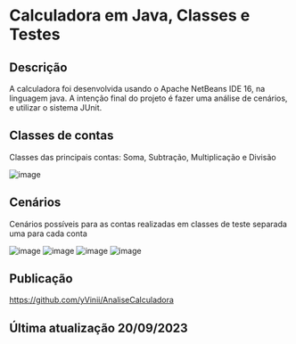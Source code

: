 # Calculadora em Java, Classes e Testes 
## Descrição
A calculadora foi desenvolvida usando o Apache NetBeans IDE 16, na linguagem java. A intenção final do projeto é fazer uma análise de cenários, e utilizar o sistema JUnit.

## Classes de contas
Classes das principais contas: Soma, Subtração, Multiplicação e Divisão

![image](https://github.com/yVinii/AnaliseCalculadora/assets/117307556/1d310cfb-447b-4dd5-9dee-8d088f1bb7c4)

## Cenários
Cenários possíveis para as contas realizadas em classes de teste separada uma para cada conta

![image](https://github.com/yVinii/AnaliseCalculadora/assets/117307556/ed05c5dc-3934-4455-ba30-bb1c95513cb0)
![image](https://github.com/yVinii/AnaliseCalculadora/assets/117307556/00863dba-1795-4baf-a3ef-a41cfd87499b)
![image](https://github.com/yVinii/AnaliseCalculadora/assets/117307556/a5abb133-ad62-4486-b6fe-e0bef61730cc)
![image](https://github.com/yVinii/AnaliseCalculadora/assets/117307556/b9c43434-3d8d-4137-90e7-103c897038cf)

## Publicação
https://github.com/yVinii/AnaliseCalculadora

## Última atualização 20/09/2023
